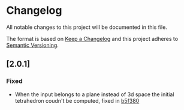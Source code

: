 # Changelog
All notable changes to this project will be documented in this file.

The format is based on [Keep a Changelog](http://keepachangelog.com/en/1.0.0/)
and this project adheres to [Semantic Versioning](http://semver.org/spec/v2.0.0.html).

## [2.0.1]

### Fixed

- When the input belongs to a plane instead of 3d space the initial tetrahedron coudn't be computed, fixed in [b5f380](https://github.com/mauriciopoppe/quickhull3d/commit/b5f380e876d20408dd8b179969f4adb04edc4dff)

